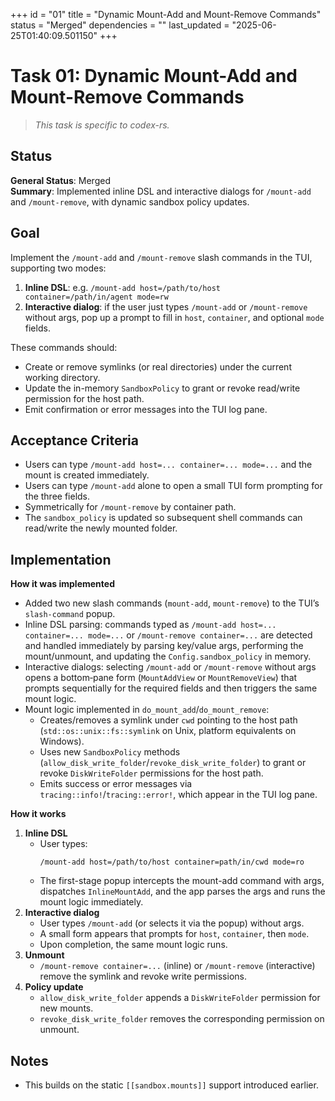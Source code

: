 +++
id = "01"
title = "Dynamic Mount-Add and Mount-Remove Commands"
status = "Merged"
dependencies = ""
last_updated = "2025-06-25T01:40:09.501150"
+++

# Task 01: Dynamic Mount-Add and Mount-Remove Commands

> *This task is specific to codex-rs.*

## Status

**General Status**: Merged  
**Summary**: Implemented inline DSL and interactive dialogs for `/mount-add` and `/mount-remove`, with dynamic sandbox policy updates.

## Goal
Implement the `/mount-add` and `/mount-remove` slash commands in the TUI, supporting two modes:

1. **Inline DSL**: e.g. `/mount-add host=/path/to/host container=/path/in/agent mode=rw`
2. **Interactive dialog**: if the user just types `/mount-add` or `/mount-remove` without args, pop up a prompt to fill in `host`, `container`, and optional `mode` fields.

These commands should:
- Create or remove symlinks (or real directories) under the current working directory.
- Update the in-memory `SandboxPolicy` to grant or revoke read/write permission for the host path.
- Emit confirmation or error messages into the TUI log pane.

## Acceptance Criteria
- Users can type `/mount-add host=... container=... mode=...` and the mount is created immediately.
- Users can type `/mount-add` alone to open a small TUI form prompting for the three fields.
- Symmetrically for `/mount-remove` by container path.
- The `sandbox_policy` is updated so subsequent shell commands can read/write the newly mounted folder.

## Implementation

**How it was implemented**  
- Added two new slash commands (`mount-add`, `mount-remove`) to the TUI’s `slash-command` popup.
- Inline DSL parsing: commands typed as `/mount-add host=... container=... mode=...` or `/mount-remove container=...` are detected and handled immediately by parsing key/value args, performing the mount/unmount, and updating the `Config.sandbox_policy` in memory.
- Interactive dialogs: selecting `/mount-add` or `/mount-remove` without args opens a bottom‑pane form (`MountAddView` or `MountRemoveView`) that prompts sequentially for the required fields and then triggers the same mount logic.
- Mount logic implemented in `do_mount_add`/`do_mount_remove`:
  - Creates/removes a symlink under `cwd` pointing to the host path (`std::os::unix::fs::symlink` on Unix, platform equivalents on Windows).
  - Uses new `SandboxPolicy` methods (`allow_disk_write_folder`/`revoke_disk_write_folder`) to grant or revoke `DiskWriteFolder` permissions for the host path.
  - Emits success or error messages via `tracing::info!`/`tracing::error!`, which appear in the TUI log pane.

**How it works**  
1. **Inline DSL**  
   - User types:  
     ```
     /mount-add host=/path/to/host container=path/in/cwd mode=ro
     ```
   - The first-stage popup intercepts the mount-add command with args, dispatches `InlineMountAdd`, and the app parses the args and runs the mount logic immediately.
2. **Interactive dialog**  
   - User types `/mount-add` (or selects it via the popup) without args.
   - A small form appears that prompts for `host`, `container`, then `mode`.
   - Upon completion, the same mount logic runs.
3. **Unmount**  
   - `/mount-remove container=...` (inline) or `/mount-remove` (interactive) remove the symlink and revoke write permissions.
4. **Policy update**  
   - `allow_disk_write_folder` appends a `DiskWriteFolder` permission for new mounts.
   - `revoke_disk_write_folder` removes the corresponding permission on unmount.

## Notes
- This builds on the static `[[sandbox.mounts]]` support introduced earlier.
